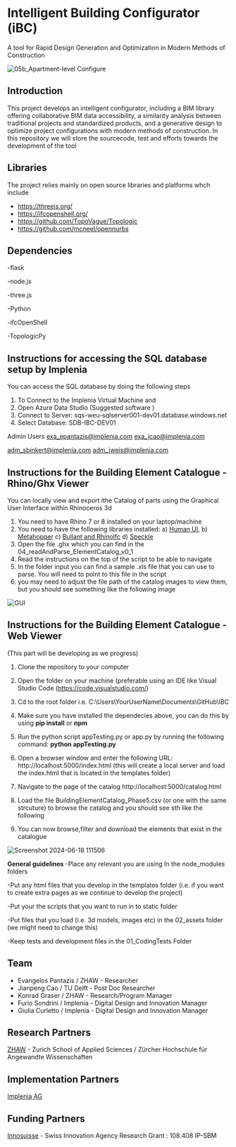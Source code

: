 
# Intelligent Building Configurator (iBC) 
A tool for Rapid Design Generation and Optimization in Modern Methods of Construction

![05b_Apartment-level Configure](https://github.com/TopoVague/IBC_dev/assets/8251842/3b3893f9-127d-4e81-b2ad-a4cafe06546d)

## Introduction 

This project develops an intelligent configurator, including a BIM library offering collaborative BIM data accessibility, 
a similarity analysis between traditional projects and standardized products, 
and a generative design to optimize project configurations with modern methods of construction.
In this repository we will store the sourcecode, test and efforts towards the development of the tool 

## Libraries

The project relies mainly on open source libraries and platforms whch include
- https://threejs.org/
- https://ifcopenshell.org/
- https://github.com/TopoVague/Topologic
- https://github.com/mcneel/opennurbs

## Dependencies
-flask

-node.js

-three.js

-Python

-ifcOpenShell

-TopologicPy




## Instructions for accessing the SQL database setup by Implenia

You can access the SQL database by doing the following steps
1) To Connect to the Implenia Virtual Machine and
2) Open  Azure Data Studio (Suggested software )
3) Connect to Server: sqs-weu-sqlserver001-dev01.database.windows.net
4) Select Database: SDB-IBC-DEV01

 
Admin Users 
exa_epantazis@implenia.com
exa_jcao@implenia.com

adm_sbinkert@implenia.com
adm_jweis@implenia.com

 
## Instructions for the Building Element Catalogue - Rhino/Ghx Viewer

You can locally view and export ithe Catalog of parts using the Graphical User Interface within Rhinoceros 3d
1) You  need to have Rhino 7 or 8 installed on your laptop/machine
2) You need to have the following libraries installed: a) [Human UI](https://www.food4rhino.com/en/app/human-ui), b) [Metahopper](https://www.food4rhino.com/en/app/metahopper) c) [Bullant and RhinoIfc](https://geometrygym.wordpress.com/downloads-windows/) d) [Speckle](https://www.speckle.systems/download) 
3) Open the file .ghx which you can find in the  04_readAndParse_ElementCatalog_v0_1
4) Read the instructions on the top of the script to be able to navigate 
5) In the folder input you can find a sample .xls file that you can use to parse. You will need to point to this file in the script
6) you may need to adjust the file path of the catalog images to view them, but you should see something like the following image
   
![GUI](https://github.com/user-attachments/assets/807920cd-a199-40e9-a91d-d20fbdeb3897)


## Instructions for the Building Element Catalogue - Web Viewer
(This part will be developing as we progress)

1) Clone the repository to your computer

2) Open the folder on your machine (preferable using an IDE like Visual Studio Code (https://code.visualstudio.com/)

3) Cd to the root folder i.e. C:\Users\YourUserName\Documents\GitHub\IBC 

4) Make sure you have installed the dependecies above, you can do this by using **pip install** or **npm**

5) Run the python script  appTesting.py or app.py by running the following command: **python appTesting.py**

6) Open a browser window and enter the following URL: http://localhost:5000/index.html  (this will create a local server and load the index.html that is located in the templates folder)

7) Navigate to the page of the catalog http://localhost:5000/catalog.html

8) Load the file BuildingElementCatalog_Phase5.csv (or one with the same strcuture) to browse the catalog and you should see sth like the following
9) You can now browse,filter and download the elements that exist in the catalogue

![Screenshot 2024-06-18 111506](https://github.com/TopoVague/IBC_dev/assets/8251842/f72e2d94-42ff-4620-8393-ace0c286f960)


**General guidelines**
-Place any relevant you are using In the node_modules folders 

-Put any html files that you develop in the templates folder (i.e. if you want to create extra pages as we continue to develop the project)

-Put your the scripts that you want to run in to static folder 

-Put files that you load (i.e. 3d models, images etc) in the 02_assets folder (we might need to change this)  

-Keep tests and development files in the 01_CodingTests Folder 




## Team
- Evangelos Pantazis / ZHAW - Researcher
- Jianpeng Cao / TU Delft - Post Doc Researcher 
- Konrad Graser / ZHAW - Research/Program Manager
- Furio Sondrini / Implenia - Digital Design and Innovation Manager 
- Giulia Curletto / Implenia - Digital Design and Innovation Manager 

## Research Partners  
[ZHAW](https://www.zhaw.ch/de/archbau/institute/ibp/) - Zurich School of Applied Sciences / Zürcher Hochschule für Angewandte Wissenschaften 

## Implementation Partners
[Implenia AG](https://implenia.com/)

## Funding Partners  
[Innosuisse](https://www.innosuisse.admin.ch/en) - Swiss Innovation Agency
Research Grant : 108.408 IP-SBM 
